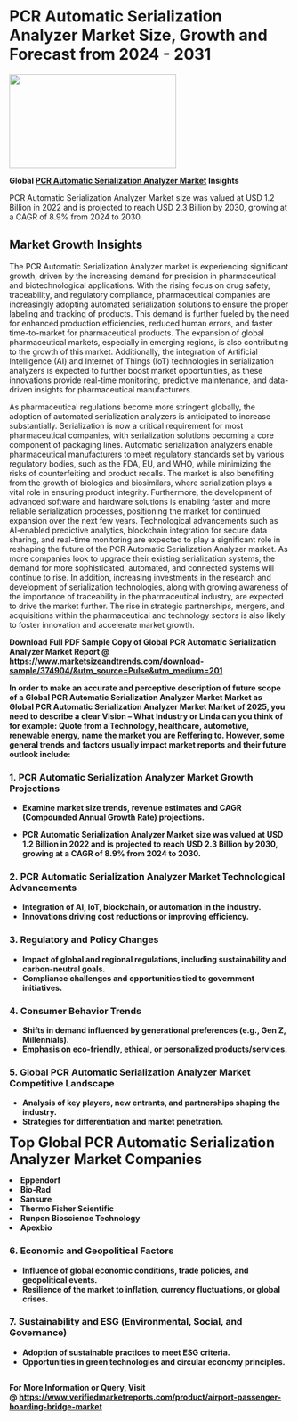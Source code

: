 <H1>PCR Automatic Serialization Analyzer Market Size, Growth and Forecast from 2024 - 2031</H1><img class="aligncenter size-medium wp-image-584254" src="https://thirdeyenews.in/wp-content/uploads/2024/09/Global-Market-Research-300x168.jpeg" alt="" width="300" height="168" /><p><strong>Global&nbsp;<a href="https://www.marketsizeandtrends.com/download-sample/374904/&amp;utm_source=Pulse&amp;utm_medium=201">PCR Automatic Serialization Analyzer Market</a> Insights</strong></p><p>PCR Automatic Serialization Analyzer Market size was valued at USD 1.2 Billion in 2022 and is projected to reach USD 2.3 Billion by 2030, growing at a CAGR of 8.9% from 2024 to 2030.</p><p><h2>Market Growth Insights</h2> <p>The PCR Automatic Serialization Analyzer market is experiencing significant growth, driven by the increasing demand for precision in pharmaceutical and biotechnological applications. With the rising focus on drug safety, traceability, and regulatory compliance, pharmaceutical companies are increasingly adopting automated serialization solutions to ensure the proper labeling and tracking of products. This demand is further fueled by the need for enhanced production efficiencies, reduced human errors, and faster time-to-market for pharmaceutical products. The expansion of global pharmaceutical markets, especially in emerging regions, is also contributing to the growth of this market. Additionally, the integration of Artificial Intelligence (AI) and Internet of Things (IoT) technologies in serialization analyzers is expected to further boost market opportunities, as these innovations provide real-time monitoring, predictive maintenance, and data-driven insights for pharmaceutical manufacturers.</p> <p><strong></strong></p> <p>As pharmaceutical regulations become more stringent globally, the adoption of automated serialization analyzers is anticipated to increase substantially. Serialization is now a critical requirement for most pharmaceutical companies, with serialization solutions becoming a core component of packaging lines. Automatic serialization analyzers enable pharmaceutical manufacturers to meet regulatory standards set by various regulatory bodies, such as the FDA, EU, and WHO, while minimizing the risks of counterfeiting and product recalls. The market is also benefiting from the growth of biologics and biosimilars, where serialization plays a vital role in ensuring product integrity. Furthermore, the development of advanced software and hardware solutions is enabling faster and more reliable serialization processes, positioning the market for continued expansion over the next few years. Technological advancements such as AI-enabled predictive analytics, blockchain integration for secure data sharing, and real-time monitoring are expected to play a significant role in reshaping the future of the PCR Automatic Serialization Analyzer market. As more companies look to upgrade their existing serialization systems, the demand for more sophisticated, automated, and connected systems will continue to rise. In addition, increasing investments in the research and development of serialization technologies, along with growing awareness of the importance of traceability in the pharmaceutical industry, are expected to drive the market further. The rise in strategic partnerships, mergers, and acquisitions within the pharmaceutical and technology sectors is also likely to foster innovation and accelerate market growth. <p><strong></p><p><span class=""><strong>Download Full PDF Sample Copy of Global PCR Automatic Serialization Analyzer Market Report</strong> @ <a href="https://www.marketsizeandtrends.com/download-sample/374904/&amp;utm_source=Pulse&amp;utm_medium=201" target="_blank">https://www.marketsizeandtrends.com/download-sample/374904/&amp;utm_source=Pulse&amp;utm_medium=201</a></span></p><p>In order to make an accurate and perceptive description of future scope of a Global&nbsp;PCR Automatic Serialization Analyzer Market Market as Global&nbsp;PCR Automatic Serialization Analyzer Market Market of 2025, you need to describe a clear Vision &ndash; What Industry or Linda can you think of for example: Quote from a Technology, healthcare, automotive, renewable energy, name the market you are Reffering to. However, some general trends and factors usually impact market reports and their future outlook include:</p><h3>1.&nbsp;<strong>PCR Automatic Serialization Analyzer Market Growth Projections</strong></h3><ul><li>Examine market size trends, revenue estimates and CAGR (Compounded Annual Growth Rate) projections.</li><li><p>PCR Automatic Serialization Analyzer Market size was valued at USD 1.2 Billion in 2022 and is projected to reach USD 2.3 Billion by 2030, growing at a CAGR of 8.9% from 2024 to 2030.</p></li></ul><h3>2.&nbsp;<strong>PCR Automatic Serialization Analyzer Market Technological Advancements</strong></h3><ul><li>Integration of AI, IoT, blockchain, or automation in the industry.</li><li>Innovations driving cost reductions or improving efficiency.</li></ul><h3>3.&nbsp;<strong>Regulatory and Policy Changes</strong></h3><ul><li>Impact of global and regional regulations, including sustainability and carbon-neutral goals.</li><li>Compliance challenges and opportunities tied to government initiatives.</li></ul><h3>4.&nbsp;<strong>Consumer Behavior Trends</strong></h3><ul><li>Shifts in demand influenced by generational preferences (e.g., Gen Z, Millennials).</li><li>Emphasis on eco-friendly, ethical, or personalized products/services.</li></ul><h3>5.&nbsp;<strong>Global PCR Automatic Serialization Analyzer Market Competitive Landscape</strong></h3><ul><li>Analysis of key players, new entrants, and partnerships shaping the industry.</li><li>Strategies for differentiation and market penetration.</li></ul><p data-pm-slice="1 1 []"><span style="color: inherit; font-family: inherit; font-size: 25px;">Top Global PCR Automatic Serialization Analyzer Market Companies</span></p><div class="" data-test-id=""><p><li>Eppendorf</li><li> Bio-Rad</li><li> Sansure</li><li> Thermo Fisher Scientific</li><li> Runpon Bioscience Technology</li><li> Apexbio</li></p></div><h3>6.&nbsp;<strong>Economic and Geopolitical Factors</strong></h3><ul><li>Influence of global economic conditions, trade policies, and geopolitical events.</li><li>Resilience of the market to inflation, currency fluctuations, or global crises.</li></ul><h3>7.&nbsp;<strong>Sustainability and ESG (Environmental, Social, and Governance)</strong></h3><ul><li>Adoption of sustainable practices to meet ESG criteria.</li><li>Opportunities in green technologies and circular economy principles.</li></ul><h2><strong style="font-size: 14px;">For More Information or Query, Visit @&nbsp;</strong><a style="background-color: #ffffff; font-size: 14px;" href="https://www.marketsizeandtrends.com/report/pcr-automatic-serialization-analyzer-market/" target="_blank">https://www.verifiedmarketreports.com/product/airport-passenger-boarding-bridge-market</a></h2>
